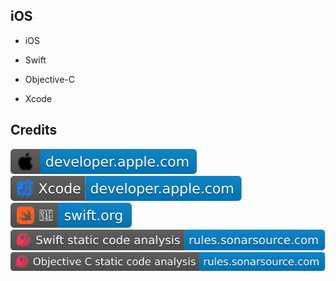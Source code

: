 iOS
---

- iOS

- Swift

- Objective-C

- Xcode

Credits
-------
[![image](
Credits/developer.apple.com.svg?raw=true)](https://developer.apple.com/)  
[![image](
Credits/Xcode-developer.apple.com.svg?raw=true)](https://developer.apple.com/xcode/)  
[![image](
Credits/swift.org.svg?raw=true)](https://swift.org/)  
[![image](
Credits/Swift-static-code-analysis-rules.sonarsource.com.svg?raw=true)](https://rules.sonarsource.com/swift/)  
[![image](
Credits/Objective-C-static-code-analysis-rules.sonarsource.com.svg?raw=true)](https://rules.sonarsource.com/objective-c/)

